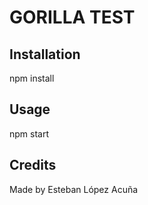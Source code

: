 # GORILLA TEST

## Installation

npm install

## Usage

npm start

## Credits

Made by Esteban López Acuña
